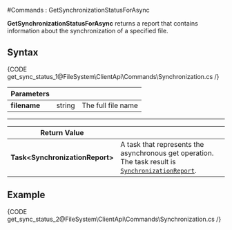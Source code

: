 ﻿#Commands : GetSynchronizationStatusForAsync

**GetSynchronizationStatusForAsync** returns a report that contains information about the synchronization of a specified file.

## Syntax

{CODE get_sync_status_1@FileSystem\ClientApi\Commands\Synchronization.cs /}

| Parameters | | |
| ------------- | ------------- | ----- |
| **filename** | string | The full file name |

<hr />

| Return Value | |
| ------------- | ------------- |
| **Task&lt;SynchronizationReport&gt;** | A task that represents the asynchronous get operation. The task result is [`SynchronizationReport`](../../../../../glossary/synchronization-report). |

## Example

{CODE get_sync_status_2@FileSystem\ClientApi\Commands\Synchronization.cs /}